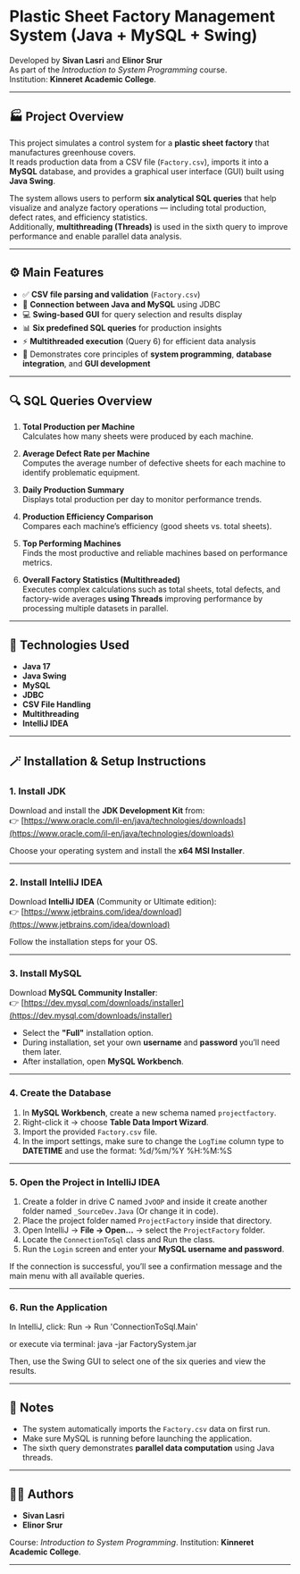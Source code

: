 # Plastic Sheet Factory Management System (Java + MySQL + Swing)

Developed by **Sivan Lasri** and **Elinor Srur**  
As part of the *Introduction to System Programming* course.    
Institution: **Kinneret Academic College**.

---

## 🏭 Project Overview

This project simulates a control system for a **plastic sheet factory** that manufactures greenhouse covers.  
It reads production data from a CSV file (`Factory.csv`), imports it into a **MySQL** database, and provides a graphical user interface (GUI) built using **Java Swing**.

The system allows users to perform **six analytical SQL queries** that help visualize and analyze factory operations — including total production, defect rates, and efficiency statistics.  
Additionally, **multithreading (Threads)** is used in the sixth query to improve performance and enable parallel data analysis.

---

## ⚙️ Main Features

- ✅ **CSV file parsing and validation** (`Factory.csv`)  
- 🧠 **Connection between Java and MySQL** using JDBC  
- 💻 **Swing-based GUI** for query selection and results display  
- 📊 **Six predefined SQL queries** for production insights  
- ⚡ **Multithreaded execution** (Query 6) for efficient data analysis  
- 🧩 Demonstrates core principles of **system programming**, **database integration**, and **GUI development**

---

## 🔍 SQL Queries Overview

1. **Total Production per Machine**  
   Calculates how many sheets were produced by each machine.

2. **Average Defect Rate per Machine**  
   Computes the average number of defective sheets for each machine to identify problematic equipment.

3. **Daily Production Summary**  
   Displays total production per day to monitor performance trends.

4. **Production Efficiency Comparison**  
   Compares each machine’s efficiency (good sheets vs. total sheets).

5. **Top Performing Machines**  
   Finds the most productive and reliable machines based on performance metrics.

6. **Overall Factory Statistics (Multithreaded)**  
   Executes complex calculations such as total sheets, total defects, and factory-wide averages **using Threads**
   improving performance by processing multiple datasets in parallel.

---

## 🧰 Technologies Used

- **Java 17**
- **Java Swing**
- **MySQL**
- **JDBC**
- **CSV File Handling**
- **Multithreading**
- **IntelliJ IDEA**

---

## 🪄 Installation & Setup Instructions

### 1. Install JDK
Download and install the **JDK Development Kit** from:  
👉 [https://www.oracle.com/il-en/java/technologies/downloads](https://www.oracle.com/il-en/java/technologies/downloads)

Choose your operating system and install the **x64 MSI Installer**.  

---

### 2. Install IntelliJ IDEA
Download **IntelliJ IDEA** (Community or Ultimate edition):  
👉 [https://www.jetbrains.com/idea/download](https://www.jetbrains.com/idea/download)

Follow the installation steps for your OS.

---

### 3. Install MySQL
Download **MySQL Community Installer**:  
👉 [https://dev.mysql.com/downloads/installer](https://dev.mysql.com/downloads/installer)

- Select the **"Full"** installation option.  
- During installation, set your own **username** and **password** you’ll need them later.  
- After installation, open **MySQL Workbench**.

---

### 4. Create the Database
1. In **MySQL Workbench**, create a new schema named `projectfactory`.  
2. Right-click it → choose **Table Data Import Wizard**.  
3. Import the provided `Factory.csv` file.  
4. In the import settings, make sure to change the `LogTime` column type to **DATETIME** and use the format: %d/%m/%Y %H:%M:%S

---

### 5. Open the Project in IntelliJ IDEA
1. Create a folder in drive C named `JvOOP` and inside it create another folder named `_SourceDev.Java` (Or change it in code).
2. Place the project folder named `ProjectFactory` inside that directory.  
3. Open IntelliJ → **File → Open...** → select the `ProjectFactory` folder.  
4. Locate the `ConnectionToSql` class and Run the class.  
5. Run the `Login` screen and enter your **MySQL username and password**.  

If the connection is successful, you’ll see a confirmation message and the main menu with all available queries.

---

### 6. Run the Application
In IntelliJ, click: Run → Run 'ConnectionToSql.Main'

or execute via terminal: java -jar FactorySystem.jar

Then, use the Swing GUI to select one of the six queries and view the results.

---

## 💬 Notes

* The system automatically imports the `Factory.csv` data on first run.
* Make sure MySQL is running before launching the application.
* The sixth query demonstrates **parallel data computation** using Java threads.

---

## 👩‍💻 Authors

* **Sivan Lasri**
* **Elinor Srur**

Course: *Introduction to System Programming*.
Institution: **Kinneret Academic College**.

---
